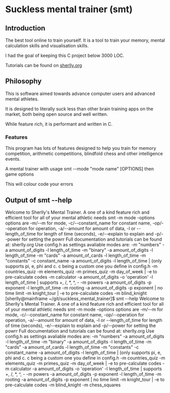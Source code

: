 # Suckless mental trainer (smt)

## Introduction
The best tool online to train yourself.
It is a tool to train your memory, mental calculation skills and visualisation skills.

I had the goal of keeping this C project below 3000 LOC.

Tutorials can be found on [sherlly.org](https://sherlly.org)

## Philosophy

This is software aimed towards advance computer users and advanced mental athletes.

It is designed to literally suck less than other brain training apps on the market, both being open source and well written.

While feature rich, it is performant and written in C.

### Features
This program has lots of features designed to help you train for memory competition, arithmetic competitions, blindfold chess and other intelligence events.

A mental trainer with usage smt --mode "mode name" [OPTIONS]
then game options

This will colour code your errors

## Output of smt --help 
Welcome to Sherlly's Mental Trainer. A one of a kind feature rich and efficient tool for all of your mental athletic needs 
smt -m mode -options 
options are -m/--m for mode, -c/--constant_name for constant name, -op/--operation for operation, -a/--amount for amount of data, -l or --length_of_time for length of time (seconds), -e/--explain to explain and -p/--power for setting the powrr 
Full documentation and tutorials can be found at: sherlly.org 
Use config.h as settings 
avaliable modes are: 
-m "numbers" -a amount_of_digits -l length_of_time 
-m "binary" -a amount_of_digits -l length_of_time 
-m "cards" -a amount_of_cards -l length_of_time 
-m "constants" -c constant_name -a amount_of_digits -l length_of_time | (only supports pi, e, phi and c. c being a custom one you define in config.h 
-m countries_quiz 
-m elements_quiz 
-m primes_quiz 
-m day_of_week | -e to pre-calculate codes 
-m calculator -a amount_of_digits -o 'operation' -l length_of_time | supports +, /, *, ^, - 
-m powers -a amount_of_digits -p exponent -l length_of_time 
-m rooting -a amount_of_digits -p exponent | no time limit 
-m knight_tour | -e to pre-calculate codes 
-m blind_knight 
[sherlly@mainframe ~/git/suckless_mental_trainer]$ smt --help 
Welcome to Sherlly's Mental Trainer. A one of a kind feature rich and efficient tool for all of your mental athletic needs 
smt -m mode -options 
options are -m/--m for mode, -c/--constant_name for constant name, -op/--operation for operation, -a/--amount for amount of data, -l or --length_of_time for length of time (seconds), -e/--explain to explain and -p/--power for setting the powrr 
Full documentation and tutorials can be found at: sherlly.org 
Use config.h as settings 
avaliable modes are: 
-m "numbers" -a amount_of_digits -l length_of_time 
-m "binary" -a amount_of_digits -l length_of_time 
-m "cards" -a amount_of_cards -l length_of_time 
-m "constants" -c constant_name -a amount_of_digits -l length_of_time | (only supports pi, e, phi and c. c being a custom one you define in config.h 
-m countries_quiz 
-m elements_quiz 
-m primes_quiz 
-m day_of_week | -e to pre-calculate codes 
-m calculator -a amount_of_digits -o 'operation' -l length_of_time | supports +, /, *, ^, - 
-m powers -a amount_of_digits -p exponent -l length_of_time 
-m rooting -a amount_of_digits -p exponent | no time limit 
-m knight_tour | -e to pre-calculate codes 
-m blind_knight 
-m chess_squares 


